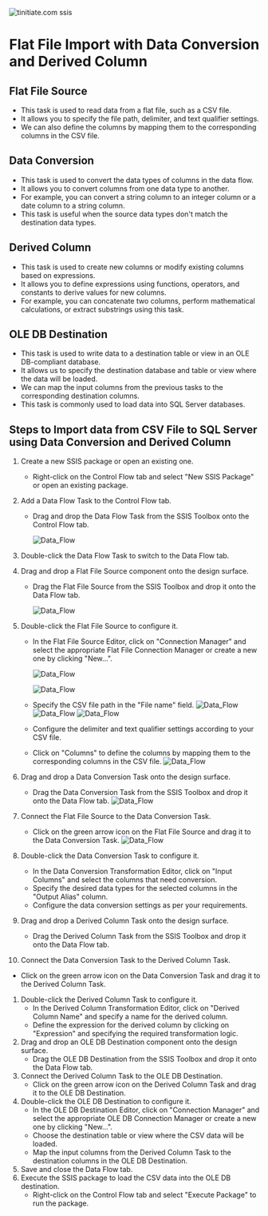 ![tinitiate.com ssis](/images/tiniaitessis.png)

# Flat File Import with Data Conversion and Derived Column 

## Flat File Source

*  This task is used to read data from a flat file, such as a CSV file.
*  It allows you to specify the file path, delimiter, and text qualifier settings. 
* We can also define the columns by mapping them to the corresponding columns in the CSV file.

## Data Conversion

* This task is used to convert the data types of columns in the data flow.
* It allows you to convert columns from one data type to another. 
* For example, you can convert a string column to an integer column or a date column to a string column.
*  This task is useful when the source data types don't match the destination data types.

## Derived Column

* This task is used to create new columns or modify existing columns based on expressions.
*  It allows you to define expressions using functions, operators, and constants to derive values for new columns. 
* For example, you can concatenate two columns, perform mathematical calculations, or extract substrings using this task.

## OLE DB Destination

* This task is used to write data to a destination table or view in an OLE DB-compliant database. 
* It allows us to specify the destination database and table or view where the data will be loaded. 
* We can map the input columns from the previous tasks to the corresponding destination columns. 
* This task is commonly used to load data into SQL Server databases.

## Steps to Import data from CSV File to SQL Server using Data Conversion and Derived Column 

1. Create a new SSIS package or open an existing one.

   - Right-click on the Control Flow tab and select "New SSIS Package" or open an existing package.

2. Add a Data Flow Task to the Control Flow tab.

   - Drag and drop the Data Flow Task from the SSIS Toolbox onto the Control Flow tab.

     ![Data_Flow](/images/Data_Flow.png)

3. Double-click the Data Flow Task to switch to the Data Flow tab.

4. Drag and drop a Flat File Source component onto the design surface.

   - Drag the Flat File Source from the SSIS Toolbox and drop it onto the Data Flow tab.

     ![Data_Flow](/images/flat_file.png)

5. Double-click the Flat File Source to configure it.

   - In the Flat File Source Editor, click on "Connection Manager" and select the appropriate Flat File Connection Manager or create a new one by clicking "New...".

     ![Data_Flow](/images/flat_file_2.png)

     ![Data_Flow](/images/flat_file_3.png)

   - Specify the CSV file path in the "File name" field.
     ![Data_Flow](/images/flat_file_4.png)
     ![Data_Flow](/images/flat_file_5.png)
     ![Data_Flow](/images/flat_file_6.png)

   - Configure the delimiter and text qualifier settings according to your CSV file.     

   - Click on "Columns" to define the columns by mapping them to the corresponding columns in the CSV file.
     ![Data_Flow](/images/flat_file_7.png)

6. Drag and drop a Data Conversion Task onto the design surface. 

   - Drag the Data Conversion Task from the SSIS Toolbox and drop it onto the Data Flow tab.
     ![Data_Flow](/images/data_conversion.png)

7. Connect the Flat File Source to the Data Conversion Task.

   - Click on the green arrow icon on the Flat File Source and drag it to the Data Conversion Task.
     ![Data_Flow](/images/data_conversion_1.png)

8. Double-click the Data Conversion Task to configure it.

   - In the Data Conversion Transformation Editor, click on "Input Columns" and select the columns that need conversion.
   - Specify the desired data types for the selected columns in the "Output Alias" column.
   - Configure the data conversion settings as per your requirements.

9. Drag and drop a Derived Column Task onto the design surface.

   - Drag the Derived Column Task from the SSIS Toolbox and drop it onto the Data Flow tab.

10. Connect the Data Conversion Task to the Derived Column Task.

- Click on the green arrow icon on the Data Conversion Task and drag it to the Derived Column Task.

1. Double-click the Derived Column Task to configure it.
   - In the Derived Column Transformation Editor, click on "Derived Column Name" and specify a name for the derived column.
   - Define the expression for the derived column by clicking on "Expression" and specifying the required transformation logic.
2. Drag and drop an OLE DB Destination component onto the design surface.
   - Drag the OLE DB Destination from the SSIS Toolbox and drop it onto the Data Flow tab.
3. Connect the Derived Column Task to the OLE DB Destination.
   - Click on the green arrow icon on the Derived Column Task and drag it to the OLE DB Destination.
4. Double-click the OLE DB Destination to configure it.
   - In the OLE DB Destination Editor, click on "Connection Manager" and select the appropriate OLE DB Connection Manager or create a new one by clicking "New...".
   - Choose the destination table or view where the CSV data will be loaded.
   - Map the input columns from the Derived Column Task to the destination columns in the OLE DB Destination.
5. Save and close the Data Flow tab.
6. Execute the SSIS package to load the CSV data into the OLE DB destination.
   - Right-click on the Control Flow tab and select "Execute Package" to run the package.
